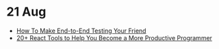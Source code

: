 # 21 Aug 

- [How To Make End-to-End Testing Your Friend](https://hackernoon.com/how-to-make-end-to-end-testing-your-friend)
- [20+ React Tools to Help You Become a More Productive Programmer](https://hackernoon.com/20-react-tools-to-help-you-become-a-more-productive-programmer-ys3635li)